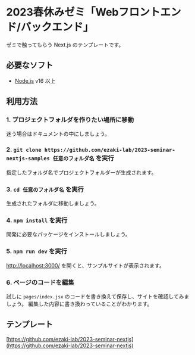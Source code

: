 # 2023春休みゼミ「Webフロントエンド/バックエンド」

ゼミで触ってもらう Next.js のテンプレートです。

## 必要なソフト

- [Node.js](https://nodejs.org/) v16 以上

## 利用方法

### 1. プロジェクトフォルダを作りたい場所に移動

迷う場合はドキュメントの中にしましょう。

### 2. `git clone https://github.com/ezaki-lab/2023-seminar-nextjs-samples 任意のフォルダ名` を実行

指定したフォルダ名でプロジェクトフォルダーが生成されます。

### 3. `cd 任意のフォルダ名` を実行

生成されたフォルダに移動しましょう。

### 4. `npm install` を実行

開発に必要なパッケージをインストールしましょう。

### 5. `npm run dev` を実行

[http://localhost:3000/](http://localhost:3000/)
を開くと、サンプルサイトが表示されます。

### 6. ページのコードを編集

試しに `pages/index.jsx`
のコードを書き換えて保存し、サイトを確認してみましょう。
編集した内容に書き換わっていることがわかります。

## テンプレート

[https://github.com/ezaki-lab/2023-seminar-nextjs](https://github.com/ezaki-lab/2023-seminar-nextjs)
